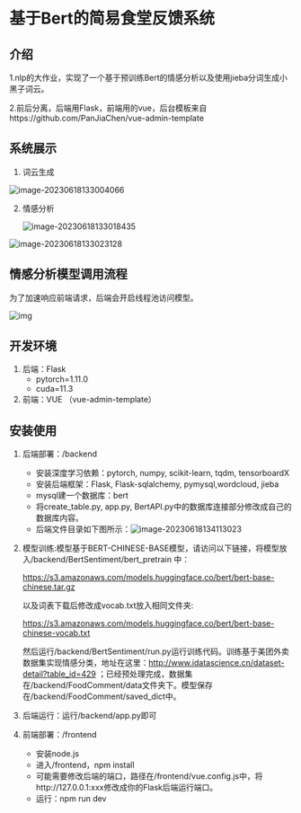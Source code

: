 # 基于Bert的简易食堂反馈系统

## 介绍

1.nlp的大作业，实现了一个基于预训练Bert的情感分析以及使用jieba分词生成小黑子词云。

2.前后分离，后端用Flask，前端用的vue，后台模板来自https://github.com/PanJiaChen/vue-admin-template

## 系统展示

1. 词云生成

![image-20230618133004066](E:\code\bert4food\assets\image-20230618133004066.png)

2. 情感分析

   ![image-20230618133018435](E:\code\bert4food\assets\image-20230618133018435.png)

![image-20230618133023128](E:\code\bert4food\assets\image-20230618133023128.png)

## 情感分析模型调用流程

为了加速响应前端请求，后端会开启线程池访问模型。

![img](E:\code\bert4food\assets\clip_image002.png)

## 开发环境

1. 后端：Flask
   * pytorch=1.11.0
   * cuda=11.3
2. 前端：VUE （vue-admin-template）

## 安装使用

1. 后端部署：/backend

   * 安装深度学习依赖：pytorch, numpy, scikit-learn, tqdm, tensorboardX
   * 安装后端框架：Flask, Flask-sqlalchemy, pymysql,wordcloud, jieba
   * mysql建一个数据库：bert
   * 将create_table.py, app.py, BertAPI.py中的数据库连接部分修改成自己的数据库内容。
   * 后端文件目录如下图所示：![image-20230618134113023](E:\code\bert4food\assets\image-20230618134113023.png)

2. 模型训练:模型基于BERT-CHINESE-BASE模型，请访问以下链接，将模型放入/backend/BertSentiment/bert_pretrain 中：

   https://s3.amazonaws.com/models.huggingface.co/bert/bert-base-chinese.tar.gz

   以及词表下载后修改成vocab.txt放入相同文件夹:

   https://s3.amazonaws.com/models.huggingface.co/bert/bert-base-chinese-vocab.txt

   然后运行/backend/BertSentiment/run.py运行训练代码。训练基于美团外卖数据集实现情感分类，地址在这里：http://www.idatascience.cn/dataset-detail?table_id=429 ；已经预处理完成，数据集在/backend/FoodComment/data文件夹下。模型保存在/backend/FoodComment/saved_dict中。

3. 后端运行：运行/backend/app.py即可

4. 前端部署：/frontend

   * 安装node.js
   * 进入/frontend，npm install
   * 可能需要修改后端的端口，路径在/frontend/vue.config.js中，将http://127.0.0.1:xxx修改成你的Flask后端运行端口。
   * 运行：npm run dev